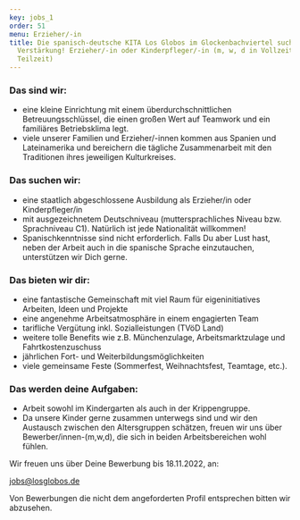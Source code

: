 ```yaml
---
key: jobs_1
order: 51
menu: Erzieher/-in
title: Die spanisch-deutsche KITA Los Globos im Glockenbachviertel sucht
  Verstärkung! Erzieher/-in oder Kinderpfleger/-in (m, w, d in Vollzeit und
  Teilzeit)
---
```

### Das sind wir:
                
* eine kleine Einrichtung mit einem überdurchschnittlichen
Betreuungsschlüssel, die einen großen Wert auf Teamwork und ein
familiäres Betriebsklima legt.
* viele unserer Familien und Erzieher/-innen kommen aus Spanien
und Lateinamerika und bereichern die tägliche Zusammenarbeit mit
den Traditionen ihres jeweiligen Kulturkreises.
                           

### Das suchen wir:

* eine staatlich abgeschlossene Ausbildung als Erzieher/in oder
Kinderpfleger/in
* mit ausgezeichnetem Deutschniveau (muttersprachliches Niveau
bzw. Sprachniveau C1). Natürlich ist jede Nationalität willkommen!
* Spanischkenntnisse sind nicht erforderlich. Falls Du aber Lust hast, neben der Arbeit auch in die spanische Sprache einzutauchen,
unterstützen wir Dich gerne.

### Das bieten wir dir:

* eine fantastische Gemeinschaft mit viel Raum für eigeninitiatives
Arbeiten, Ideen und Projekte
* eine angenehme Arbeitsatmosphäre in einem engagierten Team
* tarifliche Vergütung inkl. Sozialleistungen (TVöD Land)
* weitere tolle Benefits wie z.B. Münchenzulage, Arbeitsmarktzulage
und Fahrtkostenzuschuss
* jährlichen Fort- und Weiterbildungsmöglichkeiten
* viele gemeinsame Feste (Sommerfest, Weihnachtsfest, Teamtage, etc.).

### Das werden deine Aufgaben:

* Arbeit sowohl im Kindergarten als auch in der Krippengruppe.
* Da unsere Kinder gerne zusammen unterwegs sind und wir den
Austausch zwischen den Altersgruppen schätzen, freuen wir uns
über Bewerber/innen-(m,w,d), die sich in beiden Arbeitsbereichen
wohl fühlen.


Wir freuen uns über Deine Bewerbung bis 18.11.2022, an:

[jobs@losglobos.de](mailto:jobs@losglobos.de)
                
Von Bewerbungen die nicht dem angeforderten Profil entsprechen bitten wir abzusehen.